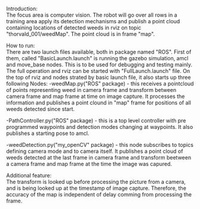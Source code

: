 Introduction:  
The focus area is computer vision. The robot will go over all rows in a training area apply its detection mechanisms and publish a point cloud containing locations of detected weeds in rviz on topic "thorvald_001/weedMap". The point cloud is in frame "map". 
  
How to run:  
There are two launch files available, both in package named "ROS". First of them, called "BasicLaunch.launch" is running the gazebo simulation, amcl and move_base nodes. This is to be used for debugging and testing mainly. The full operation and rviz can be started with "FullLaunch.launch" file. On the top of rviz and nodes strated by basic launch file, it also starts up three following Nodes:
-weedMap.py("ROS" package) - this receives a pointcloud of points representing weed in camera frame and transform between camera frame and map frame at time on image capture. It processes the information and publishes a point clound in "map" frame for positions of all weeds detected since start.  
  
-PathController.py("ROS" package) - this is a top level controller with pre programmed waypoints and detection modes changing at waypoints. It also publishes a starting pose to amcl. 
  
-weedDetection.py("my_openCV" package) - this node subscribes to topics defining camera mode and to camera itself. It publishes a point cloud of weeds detected at the last frame in camera frame and transform beetween a camera frame and map frame at the time the image was capured.  
  

Additional feature:  
The transform is looked up before processing the picture from a camera, and is being looked up at the timestamp of image capture. Therefore, the accuracy of the map is independent of delay comming from processing the frame.



